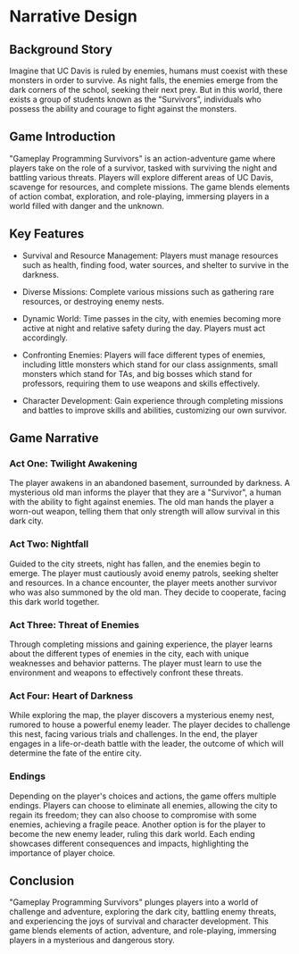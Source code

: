 # Narrative Design #

## Background Story ##

Imagine that UC Davis is ruled by enemies, humans must coexist with these monsters in order to survive. As night falls, the enemies emerge from the dark corners of the school, seeking their next prey. But in this world, there exists a group of students known as the "Survivors”,  individuals who possess the ability and courage to fight against the monsters.


## Game Introduction ##

"Gameplay Programming Survivors" is an action-adventure game where players take on the role of a survivor, tasked with surviving the night and battling various threats. Players will explore different areas of UC Davis, scavenge for resources, and complete missions. The game blends elements of action combat, exploration, and role-playing, immersing players in a world filled with danger and the unknown.


## Key Features ##

* Survival and Resource Management: Players must manage resources such as health, finding food, water sources, and shelter to survive in the darkness.

* Diverse Missions: Complete various missions such as gathering rare resources, or destroying enemy nests.

* Dynamic World: Time passes in the city, with enemies becoming more active at night and relative safety during the day. Players must act accordingly.

* Confronting Enemies: Players will face different types of enemies, including little monsters which stand for our class assignments, small monsters which stand for TAs, and big bosses which stand for professors, requiring them to use weapons and skills effectively.

* Character Development: Gain experience through completing missions and battles to improve skills and abilities, customizing our own survivor.


## Game Narrative ##

### Act One: Twilight Awakening ###
The player awakens in an abandoned basement, surrounded by darkness. A mysterious old man informs the player that they are a "Survivor", a human with the ability to fight against enemies. The old man hands the player a worn-out weapon, telling them that only strength will allow survival in this dark city.

### Act Two: Nightfall ###
Guided to the city streets, night has fallen, and the enemies begin to emerge. The player must cautiously avoid enemy patrols, seeking shelter and resources. In a chance encounter, the player meets another survivor who was also summoned by the old man. They decide to cooperate, facing this dark world together.

### Act Three: Threat of Enemies ###
Through completing missions and gaining experience, the player learns about the different types of enemies in the city, each with unique weaknesses and behavior patterns. The player must learn to use the environment and weapons to effectively confront these threats.

### Act Four: Heart of Darkness ###
While exploring the map, the player discovers a mysterious enemy nest, rumored to house a powerful enemy leader. The player decides to challenge this nest, facing various trials and challenges. In the end, the player engages in a life-or-death battle with the leader, the outcome of which will determine the fate of the entire city.

### Endings ###
Depending on the player's choices and actions, the game offers multiple endings. Players can choose to eliminate all enemies, allowing the city to regain its freedom; they can also choose to compromise with some enemies, achieving a fragile peace. Another option is for the player to become the new enemy leader, ruling this dark world. Each ending showcases different consequences and impacts, highlighting the importance of player choice.


## Conclusion ##

"Gameplay Programming Survivors" plunges players into a world of challenge and adventure, exploring the dark city, battling enemy threats, and experiencing the joys of survival and character development. This game blends elements of action, adventure, and role-playing, immersing players in a mysterious and dangerous story.

